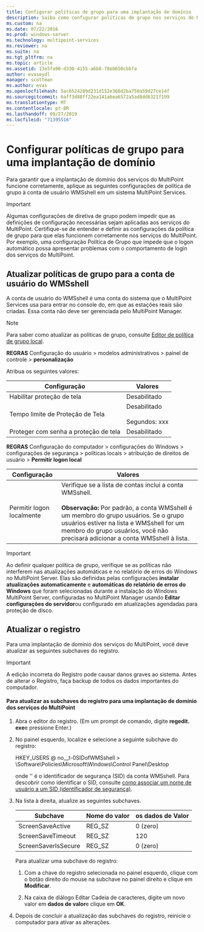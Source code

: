 ```yaml
---
title: Configurar políticas de grupo para uma implantação de domínio
description: Saiba como configurar políticas de grupo nos serviços do MultiPoint
ms.custom: na
ms.date: 07/22/2016
ms.prod: windows-server
ms.technology: multipoint-services
ms.reviewer: na
ms.suite: na
ms.tgt_pltfrm: na
ms.topic: article
ms.assetid: 13e5fa90-d330-4155-a6b8-78eb650cbbfa
author: evaseydl
manager: scottman
ms.author: evas
ms.openlocfilehash: 5ac6524289d231d152e366d2ba750a59d27ce14f
ms.sourcegitcommit: 6aff3d88ff22ea141a6ea6572a5ad8dd6321f199
ms.translationtype: MT
ms.contentlocale: pt-BR
ms.lasthandoff: 09/27/2019
ms.locfileid: "71395516"
---
```

# <a name="configure-group-policies-for-a-domain-deployment"></a>Configurar políticas de grupo para uma implantação de domínio
Para garantir que a implantação de domínio dos serviços do MultiPoint funcione corretamente, aplique as seguintes configurações de política de grupo à conta de usuário WMSshell em um sistema MultiPoint Services.  
  
> [!IMPORTANT]  
> Algumas configurações de diretiva de grupo podem impedir que as definições de configuração necessárias sejam aplicadas aos serviços do MultiPoint. Certifique-se de entender e definir as configurações da política de grupo para que elas funcionem corretamente nos serviços do MultiPoint. Por exemplo, uma configuração Política de Grupo que impede que o logon automático possa apresentar problemas com o comportamento de login dos serviços do MultiPoint.  
  
## <a name="update-group-policies-for-the-wmsshell-user-account"></a>Atualizar políticas de grupo para a conta de usuário do WMSshell 
A conta de usuário do WMSshell é uma conta do sistema que o MultiPoint Services usa para entrar no console do, em que as estações reais são criadas. Essa conta não deve ser gerenciada pelo MultiPoint Manager.
  
> [!NOTE]  
> Para saber como atualizar as políticas de grupo, consulte [Editor de política de grupo local](https://technet.microsoft.com/library/dn265982.aspx).  
  
**REGRAS** Configuração do usuário > modelos administrativos > painel de controle > **personalização**  
  
Atribua os seguintes valores:  
  
|Configuração|Valores|  
|-----------|----------|  
|Habilitar proteção de tela|Desabilitado|  
|Tempo limite de Proteção de Tela|Desabilitado<br /><br />Segundos: xxx|  
|Proteger com senha a proteção de tela|Desabilitado|  
  
**REGRAS** Configuração do computador > configurações do Windows > configurações de segurança > políticas locais > atribuição de direitos de usuário > **Permitir logon local**  
  
|Configuração|Valores|  
|-----------|----------|  
|Permitir logon localmente|Verifique se a lista de contas inclui a conta WMSshell.<br /><br />**Observação:** Por padrão, a conta WMSshell é um membro do grupo usuários. Se o grupo usuários estiver na lista e WMSshell for um membro do grupo usuários, você não precisará adicionar a conta WMSshell à lista.|  
  
> [!IMPORTANT]  
> Ao definir qualquer política de grupo, verifique se as políticas não interferem nas atualizações automáticas e no relatório de erros do Windows no MultiPoint Server. Elas são definidas pelas configurações **instalar atualizações automaticamente** e **automáticas do relatório de erros do Windows** que foram selecionadas durante a instalação do Windows MultiPoint Server, configuradas no MultiPoint Manager usando **Editar configurações do servidor**ou configurado em atualizações agendadas para proteção de disco.  
  
## <a name="update-the-registry"></a>Atualizar o registro  
Para uma implantação de domínio dos serviços do MultiPoint, você deve atualizar as seguintes subchaves do registro.  
  
> [!IMPORTANT]  
> A edição incorreta do Registro pode causar danos graves ao sistema. Antes de alterar o Registro, faça backup de todos os dados importantes do computador.  
  
#### <a name="to-update-registry-subkeys-for-a-domain-deployment-of-multipoint-services"></a>Para atualizar as subchaves do registro para uma implantação de domínio dos serviços do MultiPoint  
  
1.  Abra o editor do registro. (Em um prompt de comando, digite **regedit. exe**e pressione Enter.)  
  
2.  No painel esquerdo, localize e selecione a seguinte subchave do registro:  
  
    HKEY_USERS @ no__t-0SIDofWMSshell > \Software\Policies\Microsoft\Windows\Control Panel\Desktop  
  
    onde '<SIDofWMSshell>' é o identificador de segurança (SID) da conta WMSshell. Para descobrir como identificar o SID, consulte [como associar um nome de usuário a um SID (identificador de segurança)](https://support.microsoft.com/kb/154599).  
  
3.  Na lista à direita, atualize as seguintes subchaves.  
  
    |Subchave|Nome do valor|os dados de Valor|  
    |----------|--------------|--------------|  
    |ScreenSaveActive|REG_SZ|0 (zero)|  
    |ScreenSaveTimeout|REG_SZ|120|  
    |ScreenSaverIsSecure|REG_SZ|0 (zero)|  
  
    Para atualizar uma subchave do registro:  
  
    1.  Com a chave do registro selecionada no painel esquerdo, clique com o botão direito do mouse na subchave no painel direito e clique em **Modificar**.  
  
    2.  Na caixa de diálogo Editar Cadeia de caracteres, digite um novo valor em **dados de valor**e clique em **OK**.  
  
4.  Depois de concluir a atualização das subchaves do registro, reinicie o computador para ativar as alterações. 
